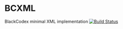 # BCXML
BlackCodex minimal XML implementation [![Build Status](https://travis-ci.org/tbc-beren/BCuXml.svg?branch=master)](https://travis-ci.org/tbc-beren/BCuXml)

